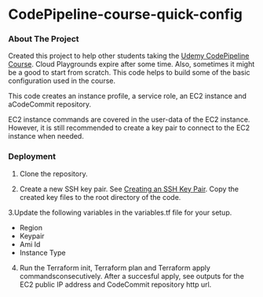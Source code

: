 # CodePipeline-course-quick-config


### About The Project

Created this project to help other students taking the [Udemy CodePipeline Course](https://www.udemy.com/course/aws-codepipeline-step-by-step/). Cloud Playgrounds expire after some time. Also, sometimes it might be a good to start from scratch. This code helps to build some of the basic configuration used in the course.

This code creates an instance profile, a service role, an EC2 instance and aCodeCommit repository.

EC2 instance commands are covered in the user-data of the EC2 instance. However, it is still recommended to create a key pair to connect to the EC2 instance when needed. 

### Deployment
1. Clone the repository.

2. Create a new SSH key pair. See [Creating an SSH Key Pair](https://www.ssh.com/academy/ssh/keygen). Copy the created key files to the root directory of the code.

3.Update the following variables in the variables.tf file for your setup.

- Region
- Keypair
- Ami Id
- Instance Type

4. Run the Terraform init, Terraform plan and Terraform apply commandsconsecutively. After a succesful apply, see outputs for the EC2 public IP address and CodeCommit repository http url.